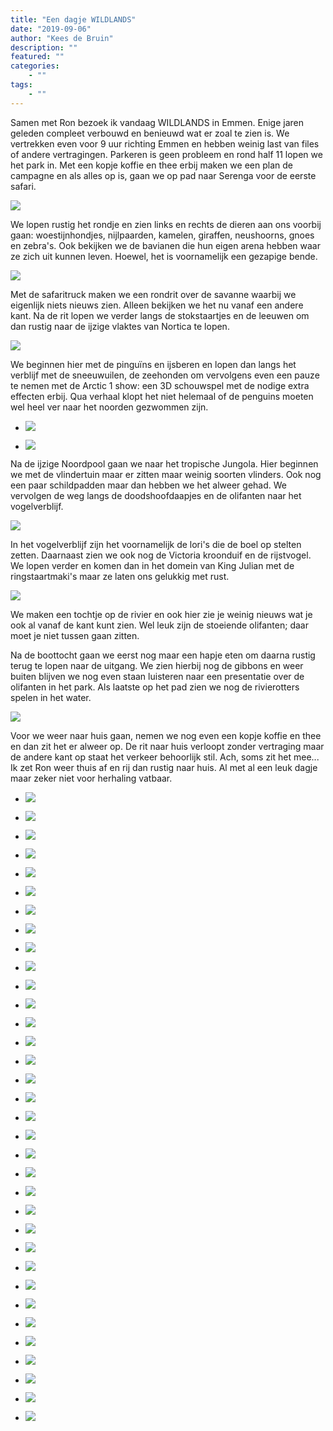 ```yaml
---
title: "Een dagje WILDLANDS"
date: "2019-09-06"
author: "Kees de Bruin"
description: ""
featured: ""
categories:
    - ""
tags:
    - ""
---
```


Samen met Ron bezoek ik vandaag WILDLANDS in Emmen. Enige jaren geleden compleet verbouwd en benieuwd wat er zoal te zien is. We vertrekken even voor 9 uur richting Emmen en hebben weinig last van files of andere vertragingen. Parkeren is geen probleem en rond half 11 lopen we het park in. Met een kopje koffie en thee erbij maken we een plan de campagne en als alles op is, gaan we op pad naar Serenga voor de eerste safari.

![](https://www.halfje-bruin.nl/app/uploads/2019/09/20190906-wildlands-0003-1.jpg)

We lopen rustig het rondje en zien links en rechts de dieren aan ons voorbij gaan: woestijnhondjes, nijlpaarden, kamelen, giraffen, neushoorns, gnoes en zebra's. Ook bekijken we de bavianen die hun eigen arena hebben waar ze zich uit kunnen leven. Hoewel, het is voornamelijk een gezapige bende.

![](https://www.halfje-bruin.nl/app/uploads/2019/09/20190906-wildlands-0036-1.jpg)

Met de safaritruck maken we een rondrit over de savanne waarbij we eigenlijk niets nieuws zien. Alleen bekijken we het nu vanaf een andere kant. Na de rit lopen we verder langs de stokstaartjes en de leeuwen om dan rustig naar de ijzige vlaktes van Nortica te lopen.

![](https://www.halfje-bruin.nl/app/uploads/2019/09/20190906-wildlands-0069-1.jpg)

We beginnen hier met de pinguïns en ijsberen en lopen dan langs het verblijf met de sneeuwuilen, de zeehonden om vervolgens even een pauze te nemen met de Arctic 1 show: een 3D schouwspel met de nodige extra effecten erbij. Qua verhaal klopt het niet helemaal of de penguins moeten wel heel ver naar het noorden gezwommen zijn.

- ![](https://www.halfje-bruin.nl/app/uploads/2019/09/20190906-wildlands-0100-1.jpg)
    
- ![](https://www.halfje-bruin.nl/app/uploads/2019/09/20190906-wildlands-0096-1.jpg)
    

Na de ijzige Noordpool gaan we naar het tropische Jungola. Hier beginnen we met de vlindertuin maar er zitten maar weinig soorten vlinders. Ook nog een paar schildpadden maar dan hebben we het alweer gehad. We vervolgen de weg langs de doodshoofdaapjes en de olifanten naar het vogelverblijf.

![](https://www.halfje-bruin.nl/app/uploads/2019/09/20190906-wildlands-0108-1.jpg)

In het vogelverblijf zijn het voornamelijk de lori's die de boel op stelten zetten. Daarnaast zien we ook nog de Victoria kroonduif en de rijstvogel. We lopen verder en komen dan in het domein van King Julian met de ringstaartmaki's maar ze laten ons gelukkig met rust.

![](https://www.halfje-bruin.nl/app/uploads/2019/09/20190906-wildlands-0139-1.jpg)

We maken een tochtje op de rivier en ook hier zie je weinig nieuws wat je ook al vanaf de kant kunt zien. Wel leuk zijn de stoeiende olifanten; daar moet je niet tussen gaan zitten.

Na de boottocht gaan we eerst nog maar een hapje eten om daarna rustig terug te lopen naar de uitgang. We zien hierbij nog de gibbons en weer buiten blijven we nog even staan luisteren naar een presentatie over de olifanten in het park. Als laatste op het pad zien we nog de rivierotters spelen in het water.

![](https://www.halfje-bruin.nl/app/uploads/2019/09/20190906-wildlands-0168-1.jpg)

Voor we weer naar huis gaan, nemen we nog even een kopje koffie en thee en dan zit het er alweer op. De rit naar huis verloopt zonder vertraging maar de andere kant op staat het verkeer behoorlijk stil. Ach, soms zit het mee... Ik zet Ron weer thuis af en rij dan rustig naar huis. Al met al een leuk dagje maar zeker niet voor herhaling vatbaar.

- ![](https://www.halfje-bruin.nl/app/uploads/2019/09/20190906-wildlands-0003-1.jpg)
    
- ![](https://www.halfje-bruin.nl/app/uploads/2019/09/20190906-wildlands-0006-1.jpg)
    
- ![](https://www.halfje-bruin.nl/app/uploads/2019/09/20190906-wildlands-0008-1.jpg)
    
- ![](https://www.halfje-bruin.nl/app/uploads/2019/09/20190906-wildlands-0009-1.jpg)
    
- ![](https://www.halfje-bruin.nl/app/uploads/2019/09/20190906-wildlands-0016-1.jpg)
    
- ![](https://www.halfje-bruin.nl/app/uploads/2019/09/20190906-wildlands-0018-1.jpg)
    
- ![](https://www.halfje-bruin.nl/app/uploads/2019/09/20190906-wildlands-0026-1.jpg)
    
- ![](https://www.halfje-bruin.nl/app/uploads/2019/09/20190906-wildlands-0029-1.jpg)
    
- ![](https://www.halfje-bruin.nl/app/uploads/2019/09/20190906-wildlands-0033-1.jpg)
    
- ![](https://www.halfje-bruin.nl/app/uploads/2019/09/20190906-wildlands-0036-1.jpg)
    
- ![](https://www.halfje-bruin.nl/app/uploads/2019/09/20190906-wildlands-0042-1.jpg)
    
- ![](https://www.halfje-bruin.nl/app/uploads/2019/09/20190906-wildlands-0044-1.jpg)
    
- ![](https://www.halfje-bruin.nl/app/uploads/2019/09/20190906-wildlands-0049-1.jpg)
    
- ![](https://www.halfje-bruin.nl/app/uploads/2019/09/20190906-wildlands-0054-1.jpg)
    
- ![](https://www.halfje-bruin.nl/app/uploads/2019/09/20190906-wildlands-0056-1.jpg)
    
- ![](https://www.halfje-bruin.nl/app/uploads/2019/09/20190906-wildlands-0059-1.jpg)
    
- ![](https://www.halfje-bruin.nl/app/uploads/2019/09/20190906-wildlands-0061-1.jpg)
    
- ![](https://www.halfje-bruin.nl/app/uploads/2019/09/20190906-wildlands-0068-1.jpg)
    
- ![](https://www.halfje-bruin.nl/app/uploads/2019/09/20190906-wildlands-0069-1.jpg)
    
- ![](https://www.halfje-bruin.nl/app/uploads/2019/09/20190906-wildlands-0074-1.jpg)
    
- ![](https://www.halfje-bruin.nl/app/uploads/2019/09/20190906-wildlands-0081-1.jpg)
    
- ![](https://www.halfje-bruin.nl/app/uploads/2019/09/20190906-wildlands-0096-1.jpg)
    
- ![](https://www.halfje-bruin.nl/app/uploads/2019/09/20190906-wildlands-0100-1.jpg)
    
- ![](https://www.halfje-bruin.nl/app/uploads/2019/09/20190906-wildlands-0105-1.jpg)
    
- ![](https://www.halfje-bruin.nl/app/uploads/2019/09/20190906-wildlands-0108-1.jpg)
    
- ![](https://www.halfje-bruin.nl/app/uploads/2019/09/20190906-wildlands-0119-1.jpg)
    
- ![](https://www.halfje-bruin.nl/app/uploads/2019/09/20190906-wildlands-0124-1.jpg)
    
- ![](https://www.halfje-bruin.nl/app/uploads/2019/09/20190906-wildlands-0130-1.jpg)
    
- ![](https://www.halfje-bruin.nl/app/uploads/2019/09/20190906-wildlands-0139-1.jpg)
    
- ![](https://www.halfje-bruin.nl/app/uploads/2019/09/20190906-wildlands-0145-1.jpg)
    
- ![](https://www.halfje-bruin.nl/app/uploads/2019/09/20190906-wildlands-0147-1.jpg)
    
- ![](https://www.halfje-bruin.nl/app/uploads/2019/09/20190906-wildlands-0168-1.jpg)
    
- ![](https://www.halfje-bruin.nl/app/uploads/2019/09/20190906-wildlands-0183-1.jpg)
    
- ![](https://www.halfje-bruin.nl/app/uploads/2019/09/20190906-wildlands-0186-1.jpg)
